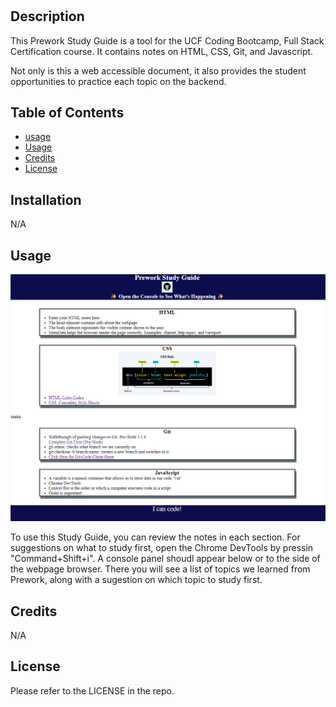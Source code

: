 # <Prework Study Guide Webpage>

## Description

This Prework Study Guide is a tool for the UCF Coding Bootcamp, Full Stack Certification course. It contains notes on HTML, CSS, Git, and Javascript.

Not only is this a web accessible document, it also provides the student opportunities to practice each topic on the backend.


## Table of Contents 

- [usage](#installation)
- [Usage](#usage)
- [Credits](#credits)
- [License](#license)

## Installation

N/A


## Usage

![alt text](assets\Study-Guide-Photo.png)

To use this Study Guide, you can review the notes in each section. For suggestions on what to study first, open the Chrome DevTools by pressin "Command+Shift+i". A console panel shoudl appear below or to the side of the webpage browser. There you will see a list of topics we learned from Prework, along with a sugestion on which topic to study first. 

## Credits

N/A


## License

Please refer to the LICENSE in the repo.



